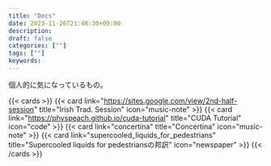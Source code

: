 ```yaml
---
title: "Docs"
date: 2023-11-26T21:48:30+09:00
description:
draft: false
categories: [""]
tags: [""]
keywords:
---
```


個人的に気になっているもの。

{{< cards >}}
{{< card link="https://sites.google.com/view/2nd-half-session" title="Irish Trad. Session" icon="music-note" >}}
{{< card link="https://physpeach.github.io/cuda-tutorial" title="CUDA Tutorial" icon="code" >}}
{{< card link="concertina" title="Concertina" icon="music-note" >}}
{{< card link="supercooled_liquids_for_pedestrians" title="Supercooled liquids for pedestriansの邦訳" icon="newspaper" >}}
{{< /cards >}}
